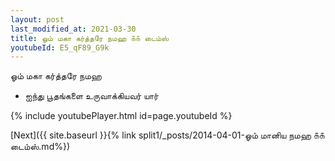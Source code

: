 ```yaml
---
layout: post
last_modified_at: 2021-03-30
title: ஓம் மகா கர்த்தரே நமஹ ௧௧ டைம்ஸ்
youtubeId: E5_qF89_G9k
---
```

 
 
 ஓம் மகா கர்த்தரே நமஹ  
 
 -  ஐந்து பூதங்களை உருவாக்கியவர் யார் 
 
  
 
  
 
 
 
 
 
 


{% include youtubePlayer.html id=page.youtubeId %}
 
[Next]({{ site.baseurl }}{% link  split1/_posts/2014-04-01-ஓம் மானிய நமஹ ௧௧ டைம்ஸ்.md%})
 

